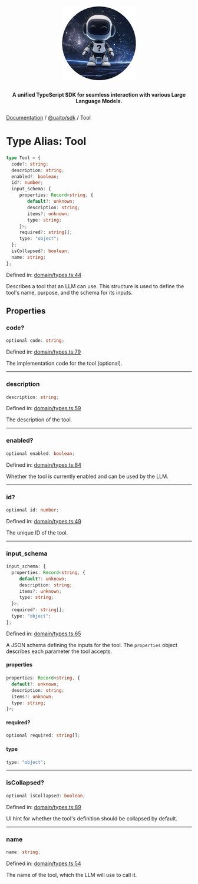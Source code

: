 <div style="display:flex; flex-direction:column; align-items:center;">
<p align="center">
  <img src="../UAITO.png" alt="UAITO Logo" width="200"/>
</p>

<p align="center">
  <strong>A unified TypeScript SDK for seamless interaction with various Large Language Models.</strong>
</p>
</div>

[Documentation](README.md) / [@uaito/sdk](@uaito.sdk.md) / Tool

# Type Alias: Tool

```ts
type Tool = {
  code?: string;
  description: string;
  enabled?: boolean;
  id?: number;
  input_schema: {
     properties: Record<string, {
        default?: unknown;
        description: string;
        items?: unknown;
        type: string;
     }>;
     required?: string[];
     type: "object";
  };
  isCollapsed?: boolean;
  name: string;
};
```

Defined in: [domain/types.ts:44](https://github.com/elribonazo/uaito/blob/cfdf025250d7b4eddd23a524d8b4cfadce122069/packages/sdk/src/domain/types.ts#L44)

Describes a tool that an LLM can use. This structure is used to define the tool's
name, purpose, and the schema for its inputs.

## Properties

### code?

```ts
optional code: string;
```

Defined in: [domain/types.ts:79](https://github.com/elribonazo/uaito/blob/cfdf025250d7b4eddd23a524d8b4cfadce122069/packages/sdk/src/domain/types.ts#L79)

The implementation code for the tool (optional).

***

### description

```ts
description: string;
```

Defined in: [domain/types.ts:59](https://github.com/elribonazo/uaito/blob/cfdf025250d7b4eddd23a524d8b4cfadce122069/packages/sdk/src/domain/types.ts#L59)

The description of the tool.

***

### enabled?

```ts
optional enabled: boolean;
```

Defined in: [domain/types.ts:84](https://github.com/elribonazo/uaito/blob/cfdf025250d7b4eddd23a524d8b4cfadce122069/packages/sdk/src/domain/types.ts#L84)

Whether the tool is currently enabled and can be used by the LLM.

***

### id?

```ts
optional id: number;
```

Defined in: [domain/types.ts:49](https://github.com/elribonazo/uaito/blob/cfdf025250d7b4eddd23a524d8b4cfadce122069/packages/sdk/src/domain/types.ts#L49)

The unique ID of the tool.

***

### input\_schema

```ts
input_schema: {
  properties: Record<string, {
     default?: unknown;
     description: string;
     items?: unknown;
     type: string;
  }>;
  required?: string[];
  type: "object";
};
```

Defined in: [domain/types.ts:65](https://github.com/elribonazo/uaito/blob/cfdf025250d7b4eddd23a524d8b4cfadce122069/packages/sdk/src/domain/types.ts#L65)

A JSON schema defining the inputs for the tool.
The `properties` object describes each parameter the tool accepts.

#### properties

```ts
properties: Record<string, {
  default?: unknown;
  description: string;
  items?: unknown;
  type: string;
}>;
```

#### required?

```ts
optional required: string[];
```

#### type

```ts
type: "object";
```

***

### isCollapsed?

```ts
optional isCollapsed: boolean;
```

Defined in: [domain/types.ts:89](https://github.com/elribonazo/uaito/blob/cfdf025250d7b4eddd23a524d8b4cfadce122069/packages/sdk/src/domain/types.ts#L89)

UI hint for whether the tool's definition should be collapsed by default.

***

### name

```ts
name: string;
```

Defined in: [domain/types.ts:54](https://github.com/elribonazo/uaito/blob/cfdf025250d7b4eddd23a524d8b4cfadce122069/packages/sdk/src/domain/types.ts#L54)

The name of the tool, which the LLM will use to call it.
